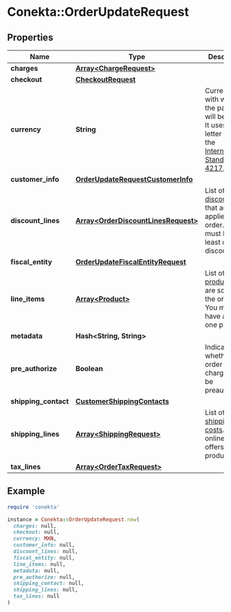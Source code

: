 # Conekta::OrderUpdateRequest

## Properties

| Name | Type | Description | Notes |
| ---- | ---- | ----------- | ----- |
| **charges** | [**Array&lt;ChargeRequest&gt;**](ChargeRequest.md) |  | [optional] |
| **checkout** | [**CheckoutRequest**](CheckoutRequest.md) |  | [optional] |
| **currency** | **String** | Currency with which the payment will be made. It uses the 3-letter code of the [International Standard ISO 4217.](https://es.wikipedia.org/wiki/ISO_4217) | [optional] |
| **customer_info** | [**OrderUpdateRequestCustomerInfo**](OrderUpdateRequestCustomerInfo.md) |  | [optional] |
| **discount_lines** | [**Array&lt;OrderDiscountLinesRequest&gt;**](OrderDiscountLinesRequest.md) | List of [discounts](https://developers.conekta.com/v2.1.0/reference/orderscreatediscountline) that are applied to the order. You must have at least one discount. | [optional] |
| **fiscal_entity** | [**OrderUpdateFiscalEntityRequest**](OrderUpdateFiscalEntityRequest.md) |  | [optional] |
| **line_items** | [**Array&lt;Product&gt;**](Product.md) | List of [products](https://developers.conekta.com/v2.1.0/reference/orderscreateproduct) that are sold in the order. You must have at least one product. | [optional] |
| **metadata** | **Hash&lt;String, String&gt;** |  | [optional] |
| **pre_authorize** | **Boolean** | Indicates whether the order charges must be preauthorized | [optional][default to false] |
| **shipping_contact** | [**CustomerShippingContacts**](CustomerShippingContacts.md) |  | [optional] |
| **shipping_lines** | [**Array&lt;ShippingRequest&gt;**](ShippingRequest.md) | List of [shipping costs](https://developers.conekta.com/v2.1.0/reference/orderscreateshipping). If the online store offers digital products. | [optional] |
| **tax_lines** | [**Array&lt;OrderTaxRequest&gt;**](OrderTaxRequest.md) |  | [optional] |

## Example

```ruby
require 'conekta'

instance = Conekta::OrderUpdateRequest.new(
  charges: null,
  checkout: null,
  currency: MXN,
  customer_info: null,
  discount_lines: null,
  fiscal_entity: null,
  line_items: null,
  metadata: null,
  pre_authorize: null,
  shipping_contact: null,
  shipping_lines: null,
  tax_lines: null
)
```

